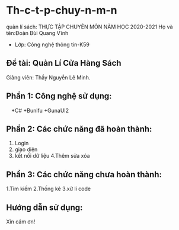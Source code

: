 # Th-c-t-p-chuy-n-m-n
quản lí sách:
 THỰC TẬP CHUYÊN MÔN NĂM HỌC 2020-2021
Họ và tên:Đoàn Bùi Quang Vĩnh
     
* Lớp: Công nghệ thông tin-K59

## Đề tài: Quản Lí Cửa Hàng Sách
Giảng viên: Thầy Nguyễn Lê Minh. 

## Phần 1: Công nghệ sử dụng:
  +C#
  +Bunifu
  +GunaUI2


## Phần 2: Các chức năng đã hoàn thành:
1. Login
2. giao diện
3. kết nối dữ liệu
4.Thêm sửa xóa


## Phần 3: Các chức năng chưa hoàn thành:
1.Tìm kiếm
2.Thống kê
3.xử lí code

## Hướng dẫn sử dụng:


Xin cám ơn!
